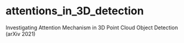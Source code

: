 # attentions_in_3D_detection
Investigating Attention Mechanism in 3D Point Cloud Object Detection (arXiv 2021)
